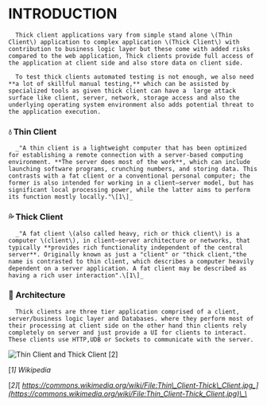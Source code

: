 # INTRODUCTION

      Thick client applications vary from simple stand alone \(Thin Client\) application to complex application \(Thick Client\) with contribution to business logic layer but these come with added risks compared to the web application, Thick clients provide full access of the application at client side and also store data on client side.

      To test thick clients automated testing is not enough, we also need **a lot of skillful manual testing,** which can be assisted by specialized tools as given thick client can have a  large attack surface like client, server, network, storage access and also the underlying operating system environment also adds potential threat to the application execution.

### 💧 Thin Client <a id="including-chapters"></a>

      _"A thin client is a lightweight computer that has been optimized for establishing a remote connection with a server-based computing environment. **The server does most of the work**, which can include launching software programs, crunching numbers, and storing data. This contrasts with a fat client or a conventional personal computer; the former is also intended for working in a client–server model, but has significant local processing power, while the latter aims to perform its function mostly locally."\[1\]_  


### 💦 Thick Client <a id="deleting-a-chapter"></a>

      _"A fat client \(also called heavy, rich or thick client\) is a computer \(client\), in client–server architecture or networks, that typically **provides rich functionality independent of the central server**. Originally known as just a "client" or "thick client,"the name is contrasted to thin client, which describes a computer heavily dependent on a server application. A fat client may be described as having a rich user interaction".\[1\]_  


### 🧩 Architecture <a id="auto-saving"></a>

      Thick clients are three tier application comprised of a client, server/business logic layer and Databases. where they perform most of their processing at client side on the other hand thin clients rely completely on server and just provide a UI for clients to interact. These clients use HTTP,UDB or Sockets to communicate with the server.

![Thin Client and Thick Client \[2\]](.gitbook/assets/image.png)



\[_1\] Wikipedia _

\[_2\]_[ _https://commons.wikimedia.org/wiki/File:Thin\_Client-Thick\_Client.jpg_](https://commons.wikimedia.org/wiki/File:Thin_Client-Thick_Client.jpg)\_\_



